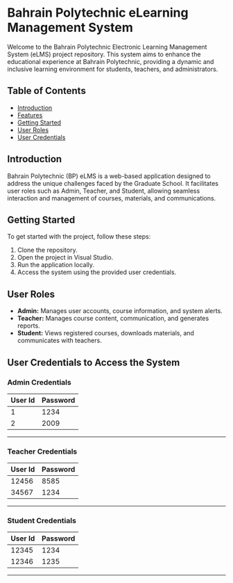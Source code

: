 # Bahrain Polytechnic eLearning Management System

Welcome to the Bahrain Polytechnic Electronic Learning Management System (eLMS) project repository. This system aims to enhance the educational experience at Bahrain Polytechnic, providing a dynamic and inclusive learning environment for students, teachers, and administrators.

## Table of Contents
- [Introduction](#introduction)
- [Features](#features)
- [Getting Started](#getting-started)
- [User Roles](#user-roles)
- [User Credentials](#User-Credentials-to-Access-the-System)

## Introduction

Bahrain Polytechnic (BP) eLMS is a web-based application designed to address the unique challenges faced by the Graduate School. It facilitates user roles such as Admin, Teacher, and Student, allowing seamless interaction and management of courses, materials, and communications.

## Getting Started

To get started with the project, follow these steps:

1. Clone the repository.
2. Open the project in Visual Studio.
3. Run the application locally.
4. Access the system using the provided user credentials.

## User Roles

- **Admin:** Manages user accounts, course information, and system alerts.
- **Teacher:** Manages course content, communication, and generates reports.
- **Student:** Views registered courses, downloads materials, and communicates with teachers.


## User Credentials to Access the System

### Admin Credentials

| User Id | Password |
|---------|----------|
| 1       | 1234     |
| 2       | 2009     |
----------------------

### Teacher Credentials

| User Id | Password |
|---------|----------|
| 12456   | 8585     |
| 34567   | 1234     |
----------------------

### Student Credentials

| User Id | Password |
|---------|----------|
| 12345   | 1234     |
| 12346   | 1235     |
----------------------

